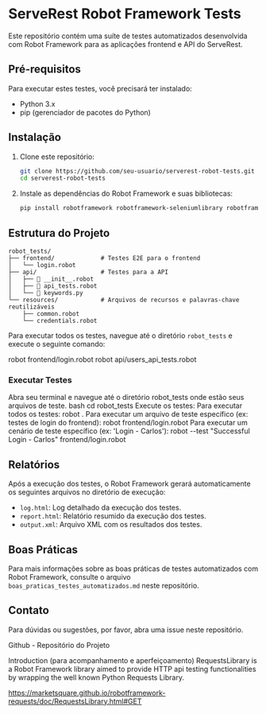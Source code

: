 
# ServeRest Robot Framework Tests

Este repositório contém uma suíte de testes automatizados desenvolvida com Robot Framework para as aplicações frontend e API do ServeRest.

## Pré-requisitos

Para executar estes testes, você precisará ter instalado:

*   Python 3.x
*   pip (gerenciador de pacotes do Python)

## Instalação

1.  Clone este repositório:
    ```bash
    git clone https://github.com/seu-usuario/serverest-robot-tests.git
    cd serverest-robot-tests
    ```
2.  Instale as dependências do Robot Framework e suas bibliotecas:
    ```bash
    pip install robotframework robotframework-seleniumlibrary robotframework-requests
    ```

## Estrutura do Projeto

```
robot_tests/
├── frontend/             # Testes E2E para o frontend
│   └── login.robot
├── api/                  # Testes para a API
│   ├── 📄 __init__.robot  
│   ├── 📄 api_tests.robot  
│   └── 📄 keywords.py  
└── resources/            # Arquivos de recursos e palavras-chave reutilizáveis
    ├── common.robot
    └── credentials.robot
```

Para executar todos os testes, navegue até o diretório `robot_tests` e execute o seguinte comando:

robot frontend/login.robot
robot api/users_api_tests.robot

### Executar Testes

Abra seu terminal e navegue até o diretório robot_tests onde estão seus arquivos de teste.
bash
cd robot_tests
Execute os testes:
Para executar todos os testes:
robot .
Para executar um arquivo de teste específico (ex: testes de login do frontend):
robot frontend/login.robot
Para executar um cenário de teste específico (ex: 'Login - Carlos'):
robot --test "Successful Login - Carlos" frontend/login.robot

## Relatórios

Após a execução dos testes, o Robot Framework gerará automaticamente os seguintes arquivos no diretório de execução:

*   `log.html`: Log detalhado da execução dos testes.
*   `report.html`: Relatório resumido da execução dos testes.
*   `output.xml`: Arquivo XML com os resultados dos testes.

## Boas Práticas

Para mais informações sobre as boas práticas de testes automatizados com Robot Framework, consulte o arquivo `boas_praticas_testes_automatizados.md` neste repositório.

## Contato

Para dúvidas ou sugestões, por favor, abra uma issue neste repositório.

Github - Repositório do Projeto

Introduction (para acompanhamento e aperfeiçoamento)
RequestsLibrary is a Robot Framework library aimed to provide HTTP api testing functionalities by wrapping the well known Python Requests Library.

https://marketsquare.github.io/robotframework-requests/doc/RequestsLibrary.html#GET
